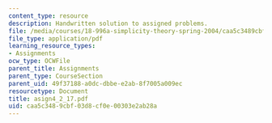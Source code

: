 ```yaml
---
content_type: resource
description: Handwritten solution to assigned problems.
file: /media/courses/18-996a-simplicity-theory-spring-2004/caa5c3489cbf03d8cf0e00303e2ab28a_asign4_2_17.pdf
file_type: application/pdf
learning_resource_types:
- Assignments
ocw_type: OCWFile
parent_title: Assignments
parent_type: CourseSection
parent_uid: 49f37188-a0dc-dbbe-e2ab-8f7005a009ec
resourcetype: Document
title: asign4_2_17.pdf
uid: caa5c348-9cbf-03d8-cf0e-00303e2ab28a
---
```

